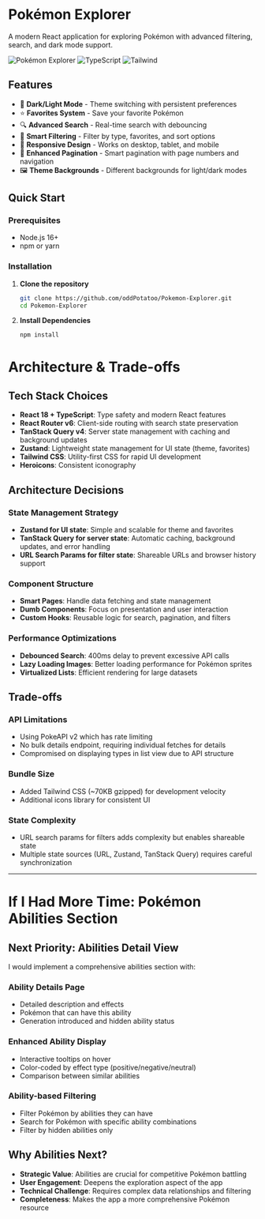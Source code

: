 # Pokémon Explorer

A modern React application for exploring Pokémon with advanced filtering, search, and dark mode support.

![Pokémon Explorer](https://img.shields.io/badge/React-18.2.0-blue) ![TypeScript](https://img.shields.io/badge/TypeScript-5.0-blue) ![Tailwind](https://img.shields.io/badge/Tailwind-3.3-38bdf8)

## Features

- 🎨 **Dark/Light Mode** - Theme switching with persistent preferences
- ⭐ **Favorites System** - Save your favorite Pokémon
- 🔍 **Advanced Search** - Real-time search with debouncing
- 🎯 **Smart Filtering** - Filter by type, favorites, and sort options
- 📱 **Responsive Design** - Works on desktop, tablet, and mobile
- 🎪 **Enhanced Pagination** - Smart pagination with page numbers and navigation
- 🖼️ **Theme Backgrounds** - Different backgrounds for light/dark modes

## Quick Start

### Prerequisites

- Node.js 16+ 
- npm or yarn

### Installation

1. **Clone the repository**
   ```bash
   git clone https://github.com/oddPotatoo/Pokemon-Explorer.git
   cd Pokemon-Explorer
2. **Install Dependencies**
   ```bash
   npm install

# Architecture & Trade-offs

## Tech Stack Choices

- **React 18 + TypeScript**: Type safety and modern React features
- **React Router v6**: Client-side routing with search state preservation
- **TanStack Query v4**: Server state management with caching and background updates
- **Zustand**: Lightweight state management for UI state (theme, favorites)
- **Tailwind CSS**: Utility-first CSS for rapid UI development
- **Heroicons**: Consistent iconography

## Architecture Decisions

### State Management Strategy

- **Zustand for UI state**: Simple and scalable for theme and favorites
- **TanStack Query for server state**: Automatic caching, background updates, and error handling
- **URL Search Params for filter state**: Shareable URLs and browser history support

### Component Structure

- **Smart Pages**: Handle data fetching and state management
- **Dumb Components**: Focus on presentation and user interaction
- **Custom Hooks**: Reusable logic for search, pagination, and filters

### Performance Optimizations

- **Debounced Search**: 400ms delay to prevent excessive API calls
- **Lazy Loading Images**: Better loading performance for Pokémon sprites
- **Virtualized Lists**: Efficient rendering for large datasets

## Trade-offs

### API Limitations

- Using PokeAPI v2 which has rate limiting
- No bulk details endpoint, requiring individual fetches for details
- Compromised on displaying types in list view due to API structure

### Bundle Size

- Added Tailwind CSS (~70KB gzipped) for development velocity
- Additional icons library for consistent UI

### State Complexity

- URL search params for filters adds complexity but enables shareable state
- Multiple state sources (URL, Zustand, TanStack Query) requires careful synchronization

---

# If I Had More Time: Pokémon Abilities Section

## Next Priority: Abilities Detail View

I would implement a comprehensive abilities section with:

### Ability Details Page

- Detailed description and effects
- Pokémon that can have this ability
- Generation introduced and hidden ability status

### Enhanced Ability Display

- Interactive tooltips on hover
- Color-coded by effect type (positive/negative/neutral)
- Comparison between similar abilities

### Ability-based Filtering

- Filter Pokémon by abilities they can have
- Search for Pokémon with specific ability combinations
- Filter by hidden abilities only

## Why Abilities Next?

- **Strategic Value**: Abilities are crucial for competitive Pokémon battling
- **User Engagement**: Deepens the exploration aspect of the app
- **Technical Challenge**: Requires complex data relationships and filtering
- **Completeness**: Makes the app a more comprehensive Pokémon resource
